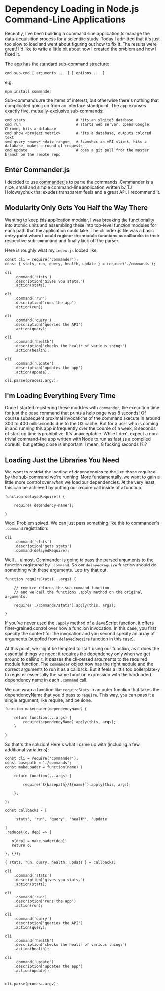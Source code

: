 # Dependency Loading in Node.js Command-Line Applications

Recently, I've been building a command-line application to manage the data-acquisition process for a scientific study.  Today I admitted that it's just too slow to load and went about figuring out how to fix it.  The results were great! I'd like to write a little bit about how I created the problem and how I fixed it.
 
The app has the standard sub-command structure: 

````
cmd sub-cmd [ arguments ... ] [ options ... ]
````
e.g.

````
npm install commander
````

Sub-commands are the items of interest, but otherwise there's nothing that complicated going on from an interface standpoint. The app exposes exactly five, mutually-exclusive sub-commands:

````
cmd stats                       # hits an slqite3 database
cmd run                         # starts web server, opens Google Chrome, hits a database
cmd show <project metric>       # hits a database, outputs colored text
cmd query <name> <date-range>   # launches an API client, hits a database, makes a round of requests
cmd update                      # does a git pull from the master branch on the remote repo
````

## Enter Commander.js 

I decided to use [commander.js](https://github.com/tj/commander.js) to parse the commands. Commander is a nice, small and simple command-line application written by TJ Holowaychuk that exudes transparent feels and a great API. I recommend it.

## Modularity Only Gets You Half the Way There

Wanting to keep this application modular, I was breaking the functionality into atomic units and assembling these into top-level function modules for each path that the application could take. The cli index.js file was a basic entry point where I could register the module functions as callbacks to their respective sub-command and finally kick off the parser. 

Here is roughly what my `index.js` looked like: 

````
const cli = require('commander');
const { stats, run, query, health, update } = require('./commands');

cli
    .command('stats')
    .description('gives you stats.')
    .action(stats);

cli
    .command('run')
    .description('runs the app')
    .action(run);

cli
    .command('query')
    .description('queries the API')
    .action(query);

cli
    .command('health')
    .description('checks the health of various things')
    .action(health);

cli
    .command('update')
    .description('updates the app')
    .action(update);

cli.parse(process.argv);
````

## I'm Loading Everything Every Time

Once I started registering these modules with `commander`, the execution time for just the base command that prints a help page was 8 seconds! Of course subsequent proximal invocations of the command execute in around 300 to 400 milliseconds due to the OS cache. But for a user who is coming in and running this app infrequently over the course of a week, 8 seconds of start up time is prohibitive. It's unacceptable. While I don't expect a non-trivial command-line app written with Node to run as fast as a compiled coreutil, but getting close is important. I mean, 8 fucking seconds !?!?

## Loading Just the Libraries You Need

We want to restrict the loading of dependencies to the just those required by the sub-command we're running. More fundamentally, we want to gain a little more control over *when* we load our dependencies.  At the very least, this can be achieved by putting our require call inside of a function.

````
function delayedRequire() {

    require('dependency-name');

}
````

Woo! Problem solved. We can just pass something like this to commander's `.command` registration:

````
cli
    .command('stats')
    .description('gets stats')
    .command(delayedRequire);
````


Well ... almost.  Commander is going to pass the parsed arguments to the function registered by `.command`. So our `delayedRequire` function should do something with these arguments. Lets try that out.

````
function requireStats(...args) {
    
    // require returns the sub-command function
    // and we call the functions .apply method on the original arguments.

    require('./commands/stats').apply(this, args);

}
````

If you've never used the `.apply` method of a JavaScript function, it offers finer-grained control over how a function invocation. In this case, you first specify the context for the invocation and you second specify an array of arguments (supplied from `delayedRequire` function in this case).

At this point, we might be tempted to start using our function, as it does the essential things we need: it requires the dependency only when we get around to calling it, it passes the cli-parsed arguments to the required module function. The `commander` object now has the right module and the correct arguments to run it as a callback. But it feels a little too boilerplate-y to register essentially the same function expression with the hardcoded dependency name in each `.command` call.

We can wrap a function like `requireStats` in an outer function that takes the dependencyName that you'd pass to `require`. This way, you can pass it a single argument, like require, and be done. 

````
function makeLoader(dependencyName) {

    return function(...args) {
        require(dependencyName).apply(this, args);
    }

}
````

So that's the solution! Here's what I came up with (including a few additional variations):


````
const cli = require('commander');
const basepath = './commands';
const makeLoader = function(name) {

    return function(...args) {

        require(`${basepath}/${name}`).apply(this, args);

    };

};

const callbacks = [

    'stats', 'run', 'query', 'health', 'update'

]
.reduce((o, dep) => {

   o[dep] = makeLoader(dep);
   return o;

}, {});

{ stats, run, query, health, update } = callbacks; 

cli
    .command('stats')
    .description('gives you stats.')
    .action(stats);

cli
    .command('run')
    .description('runs the app')
    .action(run);

cli
    .command('query')
    .description('queries the API')
    .action(query);

cli
    .command('health')
    .description('checks the health of various things')
    .action(health);

cli
    .command('update')
    .description('updates the app')
    .action(update);


cli.parse(process.argv);
````
